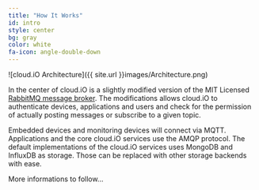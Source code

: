 ```yaml
---
title: "How It Works"
id: intro
style: center
bg: gray
color: white
fa-icon: angle-double-down
---
```


![cloud.iO Architecture]({{ site.url }}images/Architecture.png)

In the center of cloud.iO is a slightly modified version of the MIT Licensed [RabbitMQ message broker](https://www.rabbitmq.com). 
The modifications allows cloud.iO to authenticate devices, applications and users and check for the permission of actually posting
messages or subscribe to a given topic.

Embedded devices and monitoring devices will connect via MQTT. Applications and the core cloud.iO services use the AMQP protocol. The default
implementations of the cloud.iO services uses MongoDB and InfluxDB as storage. Those can be replaced with other storage backends with ease.

More informations to follow...